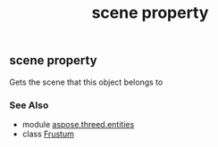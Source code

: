 ﻿---
title: scene property
second_title: Aspose.3D for Python via .NET API References
description: 
type: docs
weight: 210
url: /python-net/aspose.threed.entities/frustum/scene/
is_root: false
---

## scene property


Gets the scene that this object belongs to

### See Also
* module [aspose.threed.entities](../../)
* class [Frustum](/3d/python-net/aspose.threed.entities/frustum)
